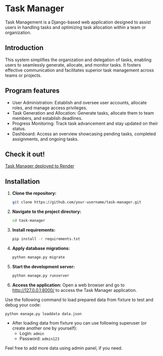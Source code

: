 # Task Manager

Task Management is a Django-based web application designed to assist users in handling tasks and optimizing task allocation within a team or organization.
## Introduction


This system simplifies the organization and delegation of tasks, enabling users to seamlessly generate, allocate, and monitor tasks. It fosters effective communication and facilitates superior task management across teams or projects.
## Program features

- User Administration: Establish and oversee user accounts, allocate roles, and manage access privileges.
- Task Generation and Allocation: Generate tasks, allocate them to team members, and establish deadlines.
- Progress Monitoring: Track task advancement and stay updated on their status.
- Dashboard: Access an overview showcasing pending tasks, completed assignments, and ongoing tasks.

## Check it out!
[Task Manager deployed to Render](https://task-manager-uf55.onrender.com/)

## Installation

1. **Clone the repository:**

   ```bash
   git clone https://github.com/your-username/task-manager.git
   
2. **Navigate to the project directory:**
   ```bash
   cd task-manager
3. **Install requirements:**
   ```bash
   pip install -r requirements.txt
4. **Apply database migrations:**
   ```bash
   python manage.py migrate
5. **Start the development server:**
   ```bash
   python manage.py runserver
6. **Access the application:**
Open a web browser and go to http://127.0.0.1:8000/ to access the Task Manager application.


Use the following command to load prepared data from fixture to test and debug your code:
  
`python manage.py loaddata data.json`

- After loading data from fixture you can use following superuser (or create another one by yourself):
  - Login: `admin`
  - Password: `admin123`

Feel free to add more data using admin panel, if you need.